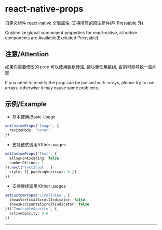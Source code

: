 # react-native-props

自定义组件 react-native 全局属性, 支持所有的原生组件(除 Pressable 外).

Customize global component properties for react-native, all native components are Available(Excluded Pressable).

## 注意/Attention

如果你需要修改的 prop 可以使用数组传递, 请尽量使用数组, 否则可能导致一些问题.

If you need to modify the prop can be passed with arrays, please try to use arrays, otherwise it may cause some problems.

## 示例/Example

- 基本使用/Basic Usage

```typescript
setCustomProps('Image', {
  resizeMode: 'cover'
})
```

- 支持链式调用/Other usages

```typescript
setCustomProps('Text', {
  allowFontScaling: false,
  numberOfLines: 1
}).next('TextInput', {
  style: [{ paddingVertical: 0 }]
})
```

- 支持连续调用/Other usages

```typescript
setCustomProps('ScrollView', {
  showsVerticalScrollIndicator: false,
  showsHorizontalScrollIndicator: false
})('TouchableOpacity', {
  activeOpacity: 0.6
})
```

---
